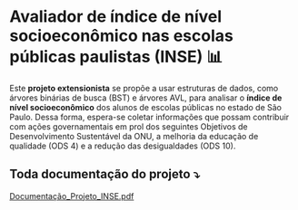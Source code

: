 # Avaliador de índice de nível socioeconômico nas escolas públicas paulistas (INSE) 📊

Este **projeto extensionista** se propõe a usar estruturas de dados, como árvores binárias de busca (BST) e árvores AVL, para analisar o **índice de nível socioeconômico** dos alunos de escolas públicas no estado de São Paulo. Dessa forma, espera-se coletar informações que possam contribuir com ações governamentais em prol dos seguintes Objetivos de Desenvolvimento Sustentável da ONU, a melhoria da educação de qualidade (ODS 4) e a redução das desigualdades (ODS 10).

## Toda documentação do projeto ⤵
[Documentação_Projeto_INSE.pdf](https://github.com/user-attachments/files/18693966/Documentacao_Projeto_INSE.pdf)
